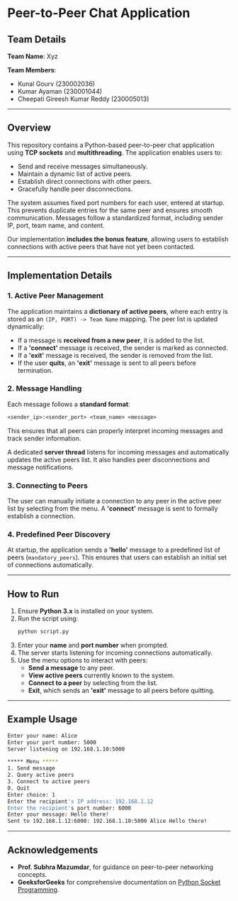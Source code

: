# Peer-to-Peer Chat Application

## Team Details

**Team Name**: Xyz

**Team Members**:
- Kunal Gourv (230002036)
- Kumar Ayaman (230001044)
- Cheepati Gireesh Kumar Reddy (230005013)

---

## Overview
This repository contains a Python-based peer-to-peer chat application using **TCP sockets** and **multithreading**. The application enables users to:
- Send and receive messages simultaneously.
- Maintain a dynamic list of active peers.
- Establish direct connections with other peers.
- Gracefully handle peer disconnections.

The system assumes fixed port numbers for each user, entered at startup. This prevents duplicate entries for the same peer and ensures smooth communication. Messages follow a standardized format, including sender IP, port, team name, and content.

Our implementation **includes the bonus feature**, allowing users to establish connections with active peers that have not yet been contacted.

---

## Implementation Details

### 1. Active Peer Management
The application maintains a **dictionary of active peers**, where each entry is stored as an `(IP, PORT) -> Team Name` mapping. The peer list is updated dynamically:
- If a message is **received from a new peer**, it is added to the list.
- If a **'connect'** message is received, the sender is marked as connected.
- If a **'exit'** message is received, the sender is removed from the list.
- If the user **quits**, an **'exit'** message is sent to all peers before termination.

### 2. Message Handling
Each message follows a **standard format**:
```txt
<sender_ip>:<sender_port> <team_name> <message>
```
This ensures that all peers can properly interpret incoming messages and track sender information.

A dedicated **server thread** listens for incoming messages and automatically updates the active peers list. It also handles peer disconnections and message notifications.

### 3. Connecting to Peers
The user can manually initiate a connection to any peer in the active peer list by selecting from the menu. A **'connect'** message is sent to formally establish a connection.

### 4. Predefined Peer Discovery
At startup, the application sends a **'hello'** message to a predefined list of peers (`mandatory_peers`). This ensures that users can establish an initial set of connections automatically.

---

## How to Run

1. Ensure **Python 3.x** is installed on your system.
2. Run the script using:
   ```sh
   python script.py
   ```
3. Enter your **name** and **port number** when prompted.
4. The server starts listening for incoming connections automatically.
5. Use the menu options to interact with peers:
   - **Send a message** to any peer.
   - **View active peers** currently known to the system.
   - **Connect to a peer** by selecting from the list.
   - **Exit**, which sends an **'exit'** message to all peers before quitting.

---

## Example Usage
```sh
Enter your name: Alice
Enter your port number: 5000
Server listening on 192.168.1.10:5000

***** Menu *****
1. Send message
2. Query active peers
3. Connect to active peers
0. Quit
Enter choice: 1
Enter the recipient's IP address: 192.168.1.12
Enter the recipient's port number: 6000
Enter your message: Hello there!
Sent to 192.168.1.12:6000: 192.168.1.10:5000 Alice Hello there!
```

---

## Acknowledgements
- **Prof. Subhra Mazumdar**, for guidance on peer-to-peer networking concepts.
- **GeeksforGeeks** for comprehensive documentation on [Python Socket Programming](https://www.geeksforgeeks.org/socket-programming-python/).
